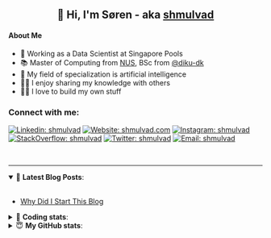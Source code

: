 <h2 align="center">
	👋 Hi, I'm Søren - aka <a href="https://shmulvad.com">shmulvad</a>
</h2>

#### About Me
- 🤖 Working as a Data Scientist at Singapore Pools
- 📚 Master of Computing from [NUS], BSc from [@diku-dk]
- 🧠 My field of specialization is artificial intelligence
- 👨‍🏫 I enjoy sharing my knowledge with others
- 👨‍💻 I love to build my own stuff

### Connect with me:

[![Linkedin: shmulvad](https://img.shields.io/badge/shmulvad-blue?style=flat&logo=Linkedin&logoColor=white)][linkedin]
[![Website: shmulvad.com](https://img.shields.io/badge/shmulvad.com-47CCCC?&style=flat&logo=Google-Chrome&logoColor=white)][website]
[![Instagram: shmulvad](https://img.shields.io/badge/-@shmulvad-purple?style=flat&logo=Instagram&logoColor=white)][instagram]
[![StackOverflow: shmulvad](https://img.shields.io/badge/shmulvad-FE7A16?style=flat&logo=stack-overflow&logoColor=white)][stackOverflow]
[![Twitter: shmulvad](https://img.shields.io/badge/@shmulvad-1ca0f1?style=flat&logo=twitter&logoColor=white)][twitter]
[![Email: shmulvad](https://img.shields.io/badge/shmulvad-D14836?style=flat&logo=gmail&logoColor=white)][mail]

<br />

---

<details open>
 <summary>📕 <b>Latest Blog Posts</b>: </summary>

<br>

<!-- BLOG-POST-LIST:START -->
- [Why Did I Start This Blog](https://shmulvad.com/blog/why-did-start-this-blog)
<!-- BLOG-POST-LIST:END -->

</details>

<!-- --- -->

<details>
 <summary>🤖 <b>Coding stats</b>: </summary>

<br>

NOTE: Doesn't track coding at work or work done in environments such as Jupyter Notebooks.

<!--START_SECTION:waka-->
![Code Time](http://img.shields.io/badge/Code%20Time-2%2C747%20hrs%203%20mins-blue)

**I'm a Night 🦉** 

```text
🌞 Morning                519 commits         ██░░░░░░░░░░░░░░░░░░░░░░░   08.24 % 
🌆 Daytime                1709 commits        ███████░░░░░░░░░░░░░░░░░░   27.14 % 
🌃 Evening                2528 commits        ██████████░░░░░░░░░░░░░░░   40.15 % 
🌙 Night                  1541 commits        ██████░░░░░░░░░░░░░░░░░░░   24.47 % 
```


📊 **This Week I Spent My Time On** 

```text
💬 Programming Languages: 
Python                   9 hrs 6 mins        ██████████░░░░░░░░░░░░░░░   38.17 % 
C#                       6 hrs 18 mins       ███████░░░░░░░░░░░░░░░░░░   26.43 % 
Other                    4 hrs 1 min         ████░░░░░░░░░░░░░░░░░░░░░   16.84 % 
YAML                     58 mins             █░░░░░░░░░░░░░░░░░░░░░░░░   04.10 % 
HTML                     48 mins             █░░░░░░░░░░░░░░░░░░░░░░░░   03.39 % 

🔥 Editors: 
VS Code                  19 hrs 44 mins      █████████████████████░░░░   82.72 % 
Zsh                      3 hrs 57 mins       ████░░░░░░░░░░░░░░░░░░░░░   16.57 % 
Sublime Text             10 mins             ░░░░░░░░░░░░░░░░░░░░░░░░░   00.71 % 

🐱‍💻 Projects: 
km24-core                11 hrs 44 mins      ████████████░░░░░░░░░░░░░   49.21 % 
trifork                  9 hrs 28 mins       ██████████░░░░░░░░░░░░░░░   39.67 % 
Terminal                 1 hr 45 mins        ██░░░░░░░░░░░░░░░░░░░░░░░   07.40 % 
hit-locator              30 mins             █░░░░░░░░░░░░░░░░░░░░░░░░   02.11 % 
Unknown Project          9 mins              ░░░░░░░░░░░░░░░░░░░░░░░░░   00.69 % 
```


 Last Updated on 29/08/2024 18:46:48 UTC
<!--END_SECTION:waka-->

</details>

<!-- --- -->

<details>
 <summary>😇 <b>My GitHub stats</b>: </summary>

<br>

<img align="left" alt="shmulvad's Github Stats" src="https://github-readme-stats.vercel.app/api?username=shmulvad&show_icons=true&hide_border=true" />

</details>



[website]: https://shmulvad.com
[twitter]: https://twitter.com/shmulvad
[linkedin]: https://linkedin.com/in/shmulvad
[instagram]: https://instagram.com/shmulvad
[stackOverflow]: https://stackoverflow.com/users/9248793/shmulvad
[mail]: mailto:shmulvad@gmail.com
[@diku-dk]: https://github.com/diku-dk
[github]: https://github.com/shmulvad
[NUS]: https://www.nus.edu.sg